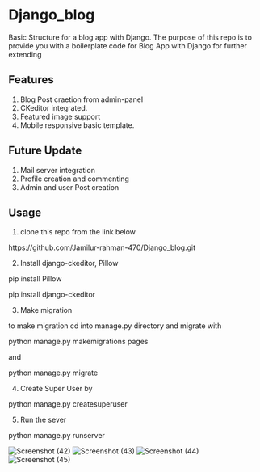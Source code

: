 # Django_blog
Basic Structure for a blog app with Django. The purpose of this repo is to provide you with a boilerplate code for Blog App with Django for further extending


## Features

1. Blog Post craetion from admin-panel
2. CKeditor integrated.
3. Featured image support
4. Mobile responsive basic template.

## Future Update 

1. Mail server integration
2. Profile creation and commenting
3. Admin and user Post creation

## Usage

1. clone this repo from the link below

<dl>https://github.com/Jamilur-rahman-470/Django_blog.git</dl>

2. Install django-ckeditor, Pillow

<dl>pip install Pillow </dl>


<dl>pip install django-ckeditor<dl>


3. Make migration

to make migration cd into manage.py directory and migrate with

<dl>python manage.py makemigrations pages</dl>

and

<dl>python manage.py migrate</dl>


4. Create Super User by

<dl>python manage.py createsuperuser</dl>

5. Run the sever

<dl>python manage.py runserver</dl>


![Screenshot (42)](https://user-images.githubusercontent.com/33858136/73357449-9771d900-42c6-11ea-862c-13d2bc1eeb89.png)
![Screenshot (43)](https://user-images.githubusercontent.com/33858136/73357450-980a6f80-42c6-11ea-9ac0-5dc7835fe79b.png)
![Screenshot (44)](https://user-images.githubusercontent.com/33858136/73357451-980a6f80-42c6-11ea-861b-94b30e4391b6.png)
![Screenshot (45)](https://user-images.githubusercontent.com/33858136/73357452-98a30600-42c6-11ea-94cc-030e28cdb4dc.png)
